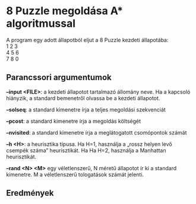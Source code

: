 # 8 Puzzle megoldása A* algoritmussal

A program egy adott állapotból eljut a 8 Puzzle kezdeti állapotába:</br>
1 2 3</br>
4 5 6</br>
7 8 0

## Parancssori argumentumok

<b>–input \<FILE\></b>: a kezdeti állapotot tartalmazó állomány neve. Ha a kapcsoló hiányzik, a standard bemenetről
olvassa be a kezdeti állapotot.

<b>–solseq</b>: a standard kimenetre írja a teljes megoldási szekvenciát

<b>–pcost</b>: a standard kimenetre írja a megoldás költségét

<b>–nvisited</b>: a standard kimenetre írja a meglátogatott csomópontok számát

<b>–h \<H\></b>: a heurisztika típusa. Ha H=1, használja a „rossz helyen levő csempék száma” heurisztikát. Ha
Ha H=2, használja a Manhattan heurisztikát.
  
<b>–rand \<N\> \<M\></b> egy véletlenszerű, N méretű állapotot ír ki a standard kimenetre. M a véletlenszerű
tologatások számát jelenti.
  
## Eredmények

